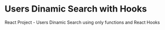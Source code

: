# Users Dinamic Search with Hooks

React Project - Users Dinamic Search using only functions and React Hooks